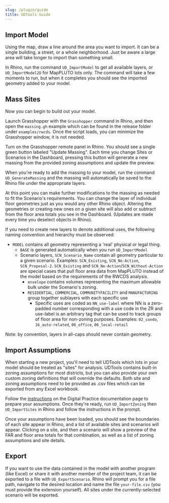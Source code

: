 ```yaml
---
slug: /plugin/guide
title: UDTools Guide
---
```


## Import Model

Using the map, draw a line around the area you want to import. It can be a single building, a street, or a whole neighborhood. Just be aware a large area will take longer to import than something small.

In Rhino, run the command `UD_ImportModel` to get all available layers, or `UD_ImportModel2D` for MapPLUTO lots only. The command will take a few moments to run, but when it completes you should see the imported geometry added to your model.

## Mass Sites

Now you can begin to build out your model.

Launch Grasshopper with the `Grasshopper` command in Rhino, and then open the `massing.gh` example which can be found in the release folder under `examples/rwcds`. Once the script loads, you can minimize the Grasshopper window, it is not needed.

Turn on the Grasshopper remote panel in Rhino. You should see a single green button labeled "Update Massing". Each time you change Sites or Scenarios in the Dashboard, pressing this button will generate a new massing from the provided zoning assumptions and update the preview.

When you're ready to add the massing to your model, run the command `UD_GenerateMassing` and the massing will automatically be saved to the Rhino file under the appropriate layers.

At this point you can make further modifications to the massing as needed to fit the Scenario's requirements. You can change the layer of individual floor geometries just as you would any other Rhino object. Altering the geometries or creating new ones on a given site will also add or subtract from the floor area totals you see in the Dashboard. (Updates are made every time you deselect objects in Rhino).

If you need to create new layers to denote additional uses, the following naming convention and hierarchy must be observed:

- `MODEL` contains all geometry representing a 'real' physical or legal thing.
  - `BASE` is generated automatically when you run `UD_ImportModel`
  - Scenario layers, `SCN_Scenario_Name` contain all geometry particular to a given scenario. Examples: `SCN_Existing`, `SCN_No-Action`, `SCN_Proposal-2`. `SCN_Existing` and `SCN_No-Action`/`SCN_Without-Action` are special cases that pull floor area data from MapPLUTO instead of the model based on the requirements of the RWCDS analysis.
    - `envelope` contains volumes representing the maximum allowable bulk under the Scenario's zoning.
    - `RESIDENTIAL`, `COMMERCIAL`, `COMMUNITYFACILITY` and `MANUFACTURING` group together sublayers with each specific use
      - Specific uses are coded as `NN_use-label` where NN is a zero-padded number corresponding with a use code in the ZR and use-label is an arbitrary tag that can be used to track groups of floor area for non-zoning purposes. Examples: `02_condo`, `16_auto-related`, `06_office`, `06_local-retail`

Note: by convention, layers in all-caps should never contain geometry.

## Import Assumptions

When starting a new project, you'll need to tell UDTools which lots in your model should be treated as "sites" for analysis. UDTools contains built-in zoning assumptions for most districts, but you can also provide your own custom zoning definitions that will override the defaults. Both site and zoning assumptions need to be provided as .csv files which can be exported from any Excel workbook.

Follow the [instructions](https://nycplanning.github.io/ud-digital-practice/plugin/what-you-need) on the Digital Practice documentation page to prepare your assumptions. Once they're ready, run `UD_ImportZoning` then `UD_ImportSites` in Rhino and follow the instructions in the prompt.

Once your assumptions have been loaded, you should see the boundaries of each site appear in Rhino, and a list of available sites and scenarios will appear. Clicking on a site, and then a scenario will show a preview of the FAR and floor area totals for that combination, as well as a list of zoning assumptions and site details.

## Export

If you want to use the data contained in the model with another program (like Excel) or share it with another member of the project team, it can be exported to a file with `UD_ExportScenario`. Rhino will prompt you for a file path, navigate to the desired location and name the file `your-file.csv` (you must provide the extension yourself). All sites under the currently-selected scenario will be exported.
